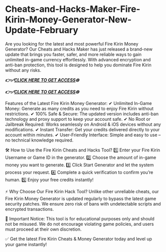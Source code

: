 # Cheats-and-Hacks-Maker-Fire-Kirin-Money-Generator-New-Update-February

Are you looking for the latest and most powerful Fire Kirin Money Generator? Our Cheats and Hacks Maker has just released a brand-new update that brings you faster, safer, and more reliable ways to gain unlimited in-game currency effortlessly. With advanced encryption and anti-ban protection, this tool is designed to help you dominate Fire Kirin without any risks.

 ***👉✅[CLICK HERE TO GET ACCESS](https://btadeal.com/f4irk5m/)🌐***

***👉✅[CLICK HERE TO GET ACCESS](https://btadeal.com/f4irk5m/)🌐***


 Features of the Latest Fire Kirin Money Generator:
✔ Unlimited In-Game Money: Generate as many credits as you need to enjoy Fire Kirin without restrictions.
✔ 100% Safe & Secure: The updated version includes anti-ban technology and proxy support to keep your account safe.
✔ No Root or Jailbreak Required: Works seamlessly on Android & iOS devices without any modifications.
✔ Instant Transfer: Get your credits delivered directly to your account within minutes.
✔ User-Friendly Interface: Simple and easy to use – no technical knowledge required.

🛠 How to Use the Fire Kirin Cheats and Hacks Tool?
1️⃣ Enter your Fire Kirin Username or Game ID in the generator.
2️⃣ Choose the amount of in-game money you want to generate.
3️⃣ Click Start Generator and let the system process your request.
4️⃣ Complete a quick verification to confirm you’re human.
5️⃣ Enjoy your free credits instantly!

⚡ Why Choose Our Fire Kirin Hack Tool?
Unlike other unreliable cheats, our Fire Kirin Money Generator is updated regularly to bypass the latest game security patches. We ensure zero risk of bans with undetectable scripts and encrypted transactions.

📢 Important Notice:
This tool is for educational purposes only and should not be misused. We do not encourage violating game policies, and users must proceed at their own discretion.

✅ Get the latest Fire Kirin Cheats & Money Generator today and level up your game instantly!

